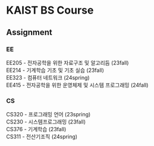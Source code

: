 # KAIST BS Course  
## Assignment  
### EE  
EE205 - 전자공학을 위한 자료구조 및 알고리듬 (23fall)  
EE214 - 기계학습 기초 및 기초 실습 (23fall)  
EE323 - 컴퓨터 네트워크 (24spring)  
EE415 - 전자공학을 위한 운영체제 및 시스템 프로그래밍 (24fall)

### CS
CS320 - 프로그래밍 언어 (23spring)  
CS230 - 시스템프로그래밍 (23fall)  
CS376 - 기계학습 (23fall)  
CS311 - 전산기조직 (24spring)  
